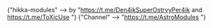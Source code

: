 {"hikka-modules" --> by "https://t.me/Den4ikSuperOstryyPer4ik and https://t.me/ToXicUse "}
{"Channel" --> "https://t.me/AstroModules "}
